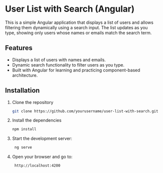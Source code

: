 # User List with Search (Angular)

This is a simple Angular application that displays a list of users and allows filtering them dynamically using a search input. The list updates as you type, showing only users whose names or emails match the search term.

## Features
- Displays a list of users with names and emails.
- Dynamic search functionality to filter users as you type.
- Built with Angular for learning and practicing component-based architecture.

## Installation
1. Clone the repository
    ```bash
   git clone https://github.com/yourusername/user-list-with-search.git
2. Install the dependencies
   ```bash
   npm install   
3. Start the development server:
   ```bash
    ng serve
4. Open your browser and go to:
    ```
     http://localhost:4200
